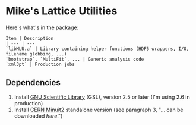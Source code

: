 # Mike's Lattice Utilities

Here's what's in the package:

    Item | Description
    | --- | ---
    `libMLU.a` | Library containing helper functions (HDF5 wrappers, I/O, filename globbing, ...) 
    `bootstrap`, `MultiFit`, ... | Generic analysis code  
    `xml3pt` | Production jobs

## Dependencies

1. Install [GNU Scientific Library][gsl] (GSL), version 2.5 or later (I'm using 2.6 in production)
2. Install [CERN Minuit2][minuit2] standalone version (see paragraph 3, "... can be downloaded *here*.")

[gsl]: https://www.gnu.org/software/gsl/
[minuit2]: https://root.cern.ch/doc/master/Minuit2Page.html

